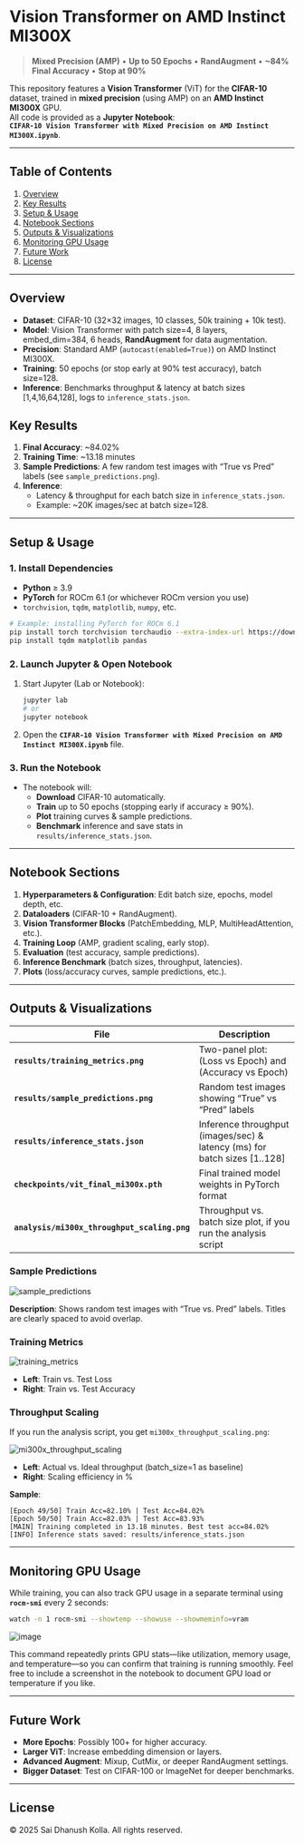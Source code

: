 
# Vision Transformer on AMD Instinct MI300X

> **Mixed Precision (AMP)** • **Up to 50 Epochs** • **RandAugment** • **\~84% Final Accuracy** • **Stop at 90%**  

This repository features a **Vision Transformer** (ViT) for the **CIFAR-10** dataset, trained in **mixed precision** (using AMP) on an **AMD Instinct MI300X** GPU.  
All code is provided as a **Jupyter Notebook**:  
**`CIFAR-10 Vision Transformer with Mixed Precision on AMD Instinct MI300X.ipynb`**.

---

## Table of Contents

1. [Overview](#overview)  
2. [Key Results](#key-results)  
3. [Setup & Usage](#setup--usage)  
4. [Notebook Sections](#notebook-sections)  
5. [Outputs & Visualizations](#outputs--visualizations)  
6. [Monitoring GPU Usage](#monitoring-gpu-usage)  
7. [Future Work](#future-work)  
8. [License](#license)

---

## Overview

- **Dataset**: CIFAR-10 (32×32 images, 10 classes, 50k training + 10k test).  
- **Model**: Vision Transformer with patch size=4, 8 layers, embed_dim=384, 6 heads, **RandAugment** for data augmentation.  
- **Precision**: Standard AMP (`autocast(enabled=True)`) on AMD Instinct MI300X.  
- **Training**: 50 epochs (or stop early at 90% test accuracy), batch size=128.  
- **Inference**: Benchmarks throughput & latency at batch sizes [1,4,16,64,128], logs to `inference_stats.json`.  

## Key Results

1. **Final Accuracy**: ~84.02%  
2. **Training Time**: ~13.18 minutes  
3. **Sample Predictions**: A few random test images with “True vs Pred” labels (see `sample_predictions.png`).  
4. **Inference**:  
   - Latency & throughput for each batch size in `inference_stats.json`.  
   - Example: ~20K images/sec at batch size=128.

---

## Setup & Usage

### 1. Install Dependencies

- **Python** ≥ 3.9  
- **PyTorch** for ROCm 6.1 (or whichever ROCm version you use)  
- `torchvision`, `tqdm`, `matplotlib`, `numpy`, etc.

```bash
# Example: installing PyTorch for ROCm 6.1
pip install torch torchvision torchaudio --extra-index-url https://download.pytorch.org/whl/rocm6.1
pip install tqdm matplotlib pandas
```

### 2. Launch Jupyter & Open Notebook

1. Start Jupyter (Lab or Notebook):
   ```bash
   jupyter lab
   # or
   jupyter notebook
   ```
2. Open the **`CIFAR-10 Vision Transformer with Mixed Precision on AMD Instinct MI300X.ipynb`** file.

### 3. Run the Notebook

- The notebook will:
  - **Download** CIFAR-10 automatically.
  - **Train** up to 50 epochs (stopping early if accuracy ≥ 90%).  
  - **Plot** training curves & sample predictions.  
  - **Benchmark** inference and save stats in `results/inference_stats.json`.  

---

## Notebook Sections

1. **Hyperparameters & Configuration**: Edit batch size, epochs, model depth, etc.  
2. **Dataloaders** (CIFAR-10 + RandAugment).  
3. **Vision Transformer Blocks** (PatchEmbedding, MLP, MultiHeadAttention, etc.).  
4. **Training Loop** (AMP, gradient scaling, early stop).  
5. **Evaluation** (test accuracy, sample predictions).  
6. **Inference Benchmark** (batch sizes, throughput, latencies).  
7. **Plots** (loss/accuracy curves, sample predictions, etc.).

---

## Outputs & Visualizations

| **File**                             | **Description**                                                            |
|--------------------------------------|----------------------------------------------------------------------------|
| **`results/training_metrics.png`**   | Two-panel plot: (Loss vs Epoch) and (Accuracy vs Epoch)                    |
| **`results/sample_predictions.png`** | Random test images showing “True” vs “Pred” labels                         |
| **`results/inference_stats.json`**   | Inference throughput (images/sec) & latency (ms) for batch sizes [1..128]  |
| **`checkpoints/vit_final_mi300x.pth`** | Final trained model weights in PyTorch format                              |
| **`analysis/mi300x_throughput_scaling.png`** | Throughput vs. batch size plot, if you run the analysis script |

### Sample Predictions

![sample_predictions](https://github.com/user-attachments/assets/de94dc86-168d-43f9-a109-cf4095c37bda)

**Description**: Shows random test images with “True vs. Pred” labels. Titles are clearly spaced to avoid overlap.

### Training Metrics

![training_metrics](https://github.com/user-attachments/assets/2d359bf8-6298-430a-b6e8-c57037ce42a7)

- **Left**: Train vs. Test Loss  
- **Right**: Train vs. Test Accuracy  

### Throughput Scaling

If you run the analysis script, you get `mi300x_throughput_scaling.png`:

![mi300x_throughput_scaling](https://github.com/user-attachments/assets/fb77902c-a830-4c81-bf8f-c0feb2bf5fdd)

- **Left**: Actual vs. Ideal throughput (batch_size=1 as baseline)  
- **Right**: Scaling efficiency in %

**Sample**:
```
[Epoch 49/50] Train Acc=82.10% | Test Acc=84.02%
[Epoch 50/50] Train Acc=82.03% | Test Acc=83.93%
[MAIN] Training completed in 13.18 minutes. Best test acc=84.02%
[INFO] Inference stats saved: results/inference_stats.json
```

---

## Monitoring GPU Usage

While training, you can also track GPU usage in a separate terminal using **`rocm-smi`** every 2 seconds:

```bash
watch -n 1 rocm-smi --showtemp --showuse --showmeminfo=vram
```

![image](https://github.com/user-attachments/assets/1c1f63dd-2726-40d2-a53f-1d50c560c729)


This command repeatedly prints GPU stats—like utilization, memory usage, and temperature—so you can confirm that training is running smoothly. Feel free to include a screenshot in the notebook to document GPU load or temperature if you like.

---

## Future Work

- **More Epochs**: Possibly 100+ for higher accuracy.  
- **Larger ViT**: Increase embedding dimension or layers.  
- **Advanced Augment**: Mixup, CutMix, or deeper RandAugment settings.  
- **Bigger Dataset**: Test on CIFAR-100 or ImageNet for deeper benchmarks.

---

## License

© 2025 Sai Dhanush Kolla. All rights reserved.
